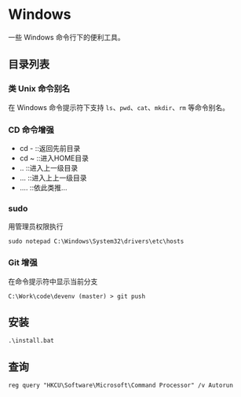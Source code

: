 # Windows

一些 Windows 命令行下的便利工具。

## 目录列表

### 类 Unix 命令别名

在 Windows 命令提示符下支持 `ls`、`pwd`、`cat`、`mkdir`、`rm` 等命令别名。

### CD 命令增强

- cd -  ::返回先前目录
- cd ~  ::进入HOME目录
- ..    ::进入上一级目录
- ...   ::进入上上一级目录
- ....  ::依此类推...

### sudo

用管理员权限执行

```console
sudo notepad C:\Windows\System32\drivers\etc\hosts
```

### Git 增强

在命令提示符中显示当前分支

```console
C:\Work\code\devenv (master) > git push
```

## 安装

```console
.\install.bat
```

## 查询

```console
reg query "HKCU\Software\Microsoft\Command Processor" /v Autorun
```
